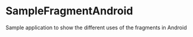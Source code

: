 SampleFragmentAndroid
=====================

Sample application to show the different uses of the fragments in Android
